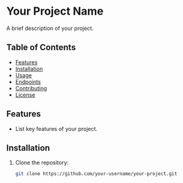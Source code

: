 # Your Project Name

A brief description of your project.

## Table of Contents

- [Features](#features)
- [Installation](#installation)
- [Usage](#usage)
- [Endpoints](#endpoints)
- [Contributing](#contributing)
- [License](#license)

## Features

- List key features of your project.

## Installation

1. Clone the repository:

   ```bash
   git clone https://github.com/your-username/your-project.git
